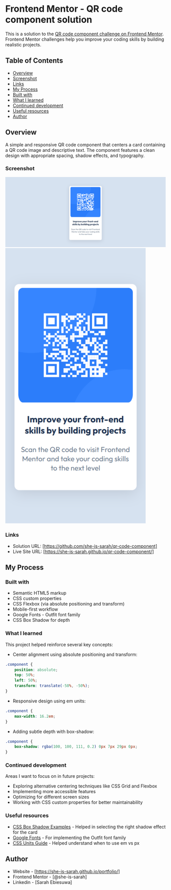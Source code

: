 # Frontend Mentor - QR code component solution

This is a solution to the [QR code component challenge on Frontend Mentor](https://www.frontendmentor.io/challenges/qr-code-component-iux_sIO_H). Frontend Mentor challenges help you improve your coding skills by building realistic projects.

## Table of Contents

  - [Overview](#overview)
  - [Screenshot](#screenshot)
  - [Links](#links)
  - [My Process](#my-process)
  - [Built with](#built-with)
  - [What I learned](#what-i-learned)
  - [Continued development](#continued-development)
  - [Useful resources](#useful-resources)
  - [Author](#author)

## Overview

A simple and responsive QR code component that centers a card containing a QR code image and descriptive text. The component features a clean design with appropriate spacing, shadow effects, and typography.

### Screenshot

![desktopview](./img/desktopshot.png)
![mobileview](./img/mobileshot.png)


### Links

- Solution URL: [https://github.com/she-is-sarah/qr-code-component]
- Live Site URL: [https://she-is-sarah.github.io/qr-code-component/]

## My Process

### Built with

- Semantic HTML5 markup
- CSS custom properties
- CSS Flexbox (via absolute positioning and transform)
- Mobile-first workflow
- Google Fonts - Outfit font family
- CSS Box Shadow for depth

### What I learned

This project helped reinforce several key concepts:

- Center alignment using absolute positioning and transform:
```css
.component {
    position: absolute;
    top: 50%;
    left: 50%;
    transform: translate(-50%, -50%);
}
```

- Responsive design using em units:
```css
.component {
    max-width: 16.2em;
}
```

- Adding subtle depth with box-shadow:
```css
.component {
    box-shadow: rgba(100, 100, 111, 0.2) 0px 7px 29px 0px;
}
```

### Continued development

Areas I want to focus on in future projects:

- Exploring alternative centering techniques like CSS Grid and Flexbox
- Implementing more accessible features
- Optimizing for different screen sizes
- Working with CSS custom properties for better maintainability

### Useful resources

- [CSS Box Shadow Examples](https://getcssscan.com/css-box-shadow-examples) - Helped in selecting the right shadow effect for the card
- [Google Fonts](https://fonts.google.com) - For implementing the Outfit font family
- [CSS Units Guide](https://www.w3schools.com/cssref/css_units.asp) - Helped understand when to use em vs px

## Author

- Website - [https://she-is-sarah.github.io/portfolio/]
- Frontend Mentor - [@she-is-sarah]
- Linkedin - [Sarah Ebiesuwa]
